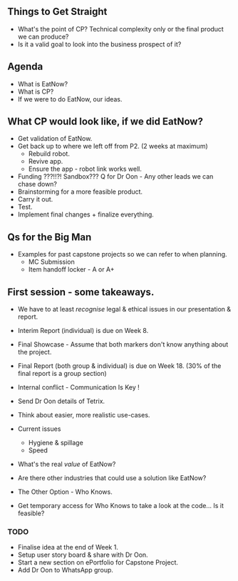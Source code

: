 ## Things to Get Straight
- What's the point of CP? Technical complexity only or the final product we can produce?
- Is it a valid goal to look into the business prospect of it?

## Agenda
- What is EatNow?
- What is CP? 
- If we were to do EatNow, our ideas.

## What CP would look like, if we did EatNow?
- Get validation of EatNow.
- Get back up to where we left off from P2. (2 weeks at maximum)
    - Rebuild robot.
    - Revive app.
    - Ensure the app - robot link works well.
- Funding ???!!?! Sandbox??? Q for Dr Oon - Any other leads we can chase down?
- Brainstorming for a more feasible product.
- Carry it out. 
- Test.
- Implement final changes + finalize everything.

## Qs for the Big Man
- Examples for past capstone projects so we can refer to when planning.
    - MC Submission
    - Item handoff locker - A or A+

## First session - some takeaways.
- We have to at least *recognise* legal & ethical issues in our presentation & report.
- Interim Report (individual) is due on Week 8.
- Final Showcase - Assume that both markers don't know anything about the project.
- Final Report (both group & individual) is due on Week 18. (30% of the final report is a group section)
- Internal conflict - Communication Is Key !

- Send Dr Oon details of Tetrix.

- Think about easier, more realistic use-cases.
- Current issues
    - Hygiene & spillage
    - Speed
- What's the real *value* of EatNow?
- Are there other industries that could use a solution like EatNow?

- The Other Option - Who Knows.
- Get temporary access for Who Knows to take a look at the code... Is it feasible?

### TODO
- Finalise idea at the end of Week 1.
- Setup user story board & share with Dr Oon.
- Start a new section on ePortfolio for Capstone Project.
- Add Dr Oon to WhatsApp group.

